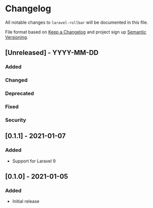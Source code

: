 # Changelog

All notable changes to `laravel-rollbar` will be documented in this file.

File format based on [Keep a Changelog](https://keepachangelog.com/en/1.0.0/) and project sign
up [Semantic Versioning](https://semver.org/spec/v2.0.0.html).

## [Unreleased] - YYYY-MM-DD

### Added

### Changed

### Deprecated

### Fixed

### Security

## [0.1.1] - 2021-01-07

### Added

- Support for Laravel 9

## [0.1.0] - 2021-01-05

### Added

- Initial release
